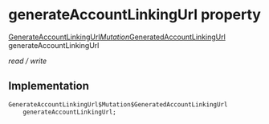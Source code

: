 


# generateAccountLinkingUrl property






[GenerateAccountLinkingUrl$Mutation$GeneratedAccountLinkingUrl](../../package-yonomi_sdk_dart_graphql_accounts_account_queries.graphql/GenerateAccountLinkingUrl$Mutation$GeneratedAccountLinkingUrl-class.md) generateAccountLinkingUrl
  
_read / write_






## Implementation

```dart
GenerateAccountLinkingUrl$Mutation$GeneratedAccountLinkingUrl
    generateAccountLinkingUrl;


```







